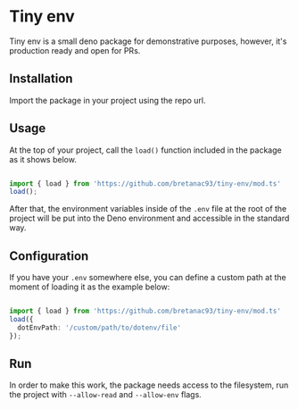 # Tiny env

Tiny env is a small deno package for demonstrative purposes, however, it's production ready and open for PRs.

## Installation

Import the package in your project using the repo url.

## Usage

At the top of your project, call the `load()` function included in the package as it shows below.

```typescript

import { load } from 'https://github.com/bretanac93/tiny-env/mod.ts'
load();

```

After that, the environment variables inside of the `.env` file at the root of the project will be put into the Deno environment and accessible in the standard way.

## Configuration

If you have your `.env` somewhere else, you can define a custom path at the moment of loading it as the example below:

```typescript

import { load } from 'https://github.com/bretanac93/tiny-env/mod.ts'
load({
  dotEnvPath: '/custom/path/to/dotenv/file'
});

```

## Run

In order to make this work, the package needs access to the filesystem, run the project with `--allow-read` and `--allow-env` flags.